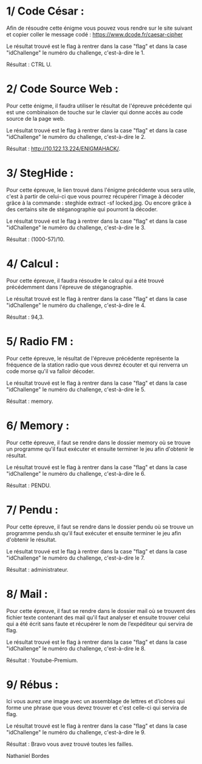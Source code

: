 # 1/ Code César :
Afin de résoudre cette énigme vous pouvez vous rendre sur le site suivant et copier coller le message codé : https://www.dcode.fr/caesar-cipher

Le résultat trouvé est le flag à rentrer dans la case "flag" et dans la case "idChallenge" le numéro du challenge, c'est-à-dire le 1.

Résultat : CTRL U.

# 2/ Code Source Web : 
Pour cette énigme, il faudra utiliser le résultat de l'épreuve précédente qui est une combinaison de touche sur le clavier qui donne accès au code source de la page web.

Le résultat trouvé est le flag à rentrer dans la case "flag" et dans la case "idChallenge" le numéro du challenge, c'est-à-dire le 2.

Résultat : http://10.122.13.224/ENIGMAHACK/.

# 3/ StegHide :
Pour cette épreuve, le lien trouvé dans l'énigme précédente vous sera utile, c'est à partir de celui-ci que vous pourrez récupérer l'image à décoder grâce à la commande : steghide extract -sf locked.jpg. Ou encore grâce à des certains site de stéganographie qui pourront la décoder.

Le résultat trouvé est le flag à rentrer dans la case "flag" et dans la case "idChallenge" le numéro du challenge, c'est-à-dire le 3.

Résultat : (1000-57)/10.

# 4/ Calcul :
Pour cette épreuve, il faudra résoudre le calcul qui a été trouvé précédemment dans l'épreuve de stéganographie.

Le résultat trouvé est le flag à rentrer dans la case "flag" et dans la case "idChallenge" le numéro du challenge, c'est-à-dire le 4.

Résultat : 94,3.

# 5/ Radio FM :
Pour cette épreuve, le résultat de l'épreuve précédente représente la fréquence de la station radio que vous devrez écouter et qui renverra un code morse qu'il va falloir décoder.

Le résultat trouvé est le flag à rentrer dans la case "flag" et dans la case "idChallenge" le numéro du challenge, c'est-à-dire le 5.

Résultat : memory.

# 6/ Memory :
Pour cette épreuve, il faut se rendre dans le dossier memory où se trouve un programme qu'il faut exécuter et ensuite terminer le jeu afin d'obtenir le résultat.

Le résultat trouvé est le flag à rentrer dans la case "flag" et dans la case "idChallenge" le numéro du challenge, c'est-à-dire le 6.

Résultat : PENDU.

# 7/ Pendu :
Pour cette épreuve, il faut se rendre dans le dossier pendu où se trouve un programme pendu.sh qu'il faut exécuter et ensuite terminer le jeu afin d'obtenir le résultat.

Le résultat trouvé est le flag à rentrer dans la case "flag" et dans la case "idChallenge" le numéro du challenge, c'est-à-dire le 7.

Résultat : administrateur.

# 8/ Mail :
Pour cette épreuve, il faut se rendre dans le dossier mail où se trouvent des fichier texte contenant des mail qu'il faut analyser et ensuite trouver celui qui a été écrit sans faute et récupérer le nom de l’expéditeur qui servira de flag.

Le résultat trouvé est le flag à rentrer dans la case "flag" et dans la case "idChallenge" le numéro du challenge, c'est-à-dire le 8.

Résultat : Youtube-Premium.

# 9/ Rébus :
Ici vous aurez une image avec un assemblage de lettres et d’icônes qui forme une phrase que vous devez trouver et c'est celle-ci qui servira de flag.

Le résultat trouvé est le flag à rentrer dans la case "flag" et dans la case "idChallenge" le numéro du challenge, c'est-à-dire le 9.

Résultat : Bravo vous avez trouvé toutes les failles.

Nathaniel Bordes

